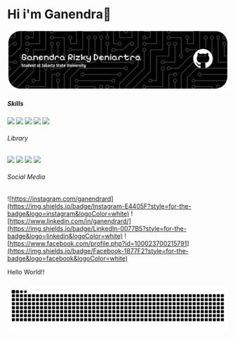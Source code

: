 # Hi i'm Ganendra👋

![Ganendrard](img/github-header-banner.png)

<!--
**ganendrard/ganendrard** is a ✨ _special_ ✨ repository because its `README.md` (this file) appears on your GitHub profile.

Here are some ideas to get you started:

- 🔭 I’m currently working on ...
- 🌱 I’m currently learning ...
- 👯 I’m looking to collaborate on ...
- 🤔 I’m looking for help with ...
- 💬 Ask me about ...
- 📫 How to reach me: ...
- 😄 Pronouns: ...
- ⚡ Fun fact: ...
-->

<!-- 🔭 I’m currently Student at Jakarta State University  -->

##### Skills
<img src="https://img.shields.io/badge/Python-FFD43B?style=for-the-badge&logo=python&logoColor=blu" /> <img src="https://img.shields.io/badge/HTML5-E34F26?style=for-the-badge&logo=html5&logoColor=white" /> <img src="https://img.shields.io/badge/CSS3-1572B6?style=for-the-badge&logo=css3&logoColor=white" /> <img src="https://img.shields.io/badge/JavaScript-323330?style=for-the-badge&logo=javascript&logoColor=F7DF1E" /> <img src="https://img.shields.io/badge/MySQL-005C84?style=for-the-badge&logo=mysql&logoColor=white" />

###### Library
<img src="https://img.shields.io/badge/Numpy-777BB4?style=for-the-badge&logo=numpy&logoColor=white" /> <img src="https://img.shields.io/badge/Pandas-2C2D72?style=for-the-badge&logo=pandas&logoColor=white" /> <img src="https://img.shields.io/badge/Xampp-F37623?style=for-the-badge&logo=xampp&logoColor=white" /> <img src="https://img.shields.io/badge/TensorFlow-FF6F00?style=for-the-badge&logo=TensorFlow&logoColor=white" />


###### Social Media
![https://instagram.com/ganendrard](https://img.shields.io/badge/Instagram-E4405F?style=for-the-badge&logo=instagram&logoColor=white) ![https://www.linkedin.com/in/ganendrard/](https://img.shields.io/badge/LinkedIn-0077B5?style=for-the-badge&logo=linkedin&logoColor=white) ![https://www.facebook.com/profile.php?id=100023700215791](https://img.shields.io/badge/Facebook-1877F2?style=for-the-badge&logo=facebook&logoColor=white)


<p align="left">Hello World!!</p>

###

<img src="https://raw.githubusercontent.com/ganendrard/ganendrard/output/snake.svg" alt="Snake animation" />

###
